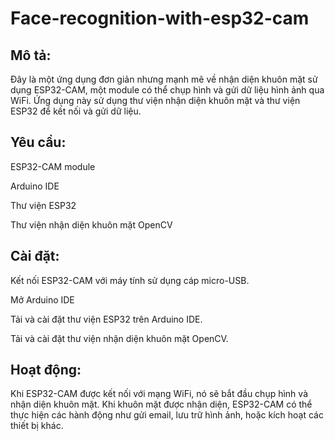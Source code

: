 # Face-recognition-with-esp32-cam
## Mô tả:
Đây là một ứng dụng đơn giản nhưng mạnh mẽ về nhận diện khuôn mặt sử dụng ESP32-CAM, một module có thể chụp hình và gửi dữ liệu hình ảnh qua WiFi. Ứng dụng này sử dụng thư viện nhận diện khuôn mặt và thư viện ESP32 để kết nối và gửi dữ liệu.

## Yêu cầu:
ESP32-CAM module

Arduino IDE

Thư viện ESP32

Thư viện nhận diện khuôn mặt OpenCV

## Cài đặt:
Kết nối ESP32-CAM với máy tính sử dụng cáp micro-USB.

Mở Arduino IDE

Tải và cài đặt thư viện ESP32 trên Arduino IDE.

Tải và cài đặt thư viện nhận diện khuôn mặt OpenCV.

## Hoạt động:
Khi ESP32-CAM được kết nối với mạng WiFi, nó sẽ bắt đầu chụp hình và nhận diện khuôn mặt.
Khi khuôn mặt được nhận diện, ESP32-CAM có thể thực hiện các hành động như gửi email, lưu trữ hình ảnh, hoặc kích hoạt các thiết bị khác.

